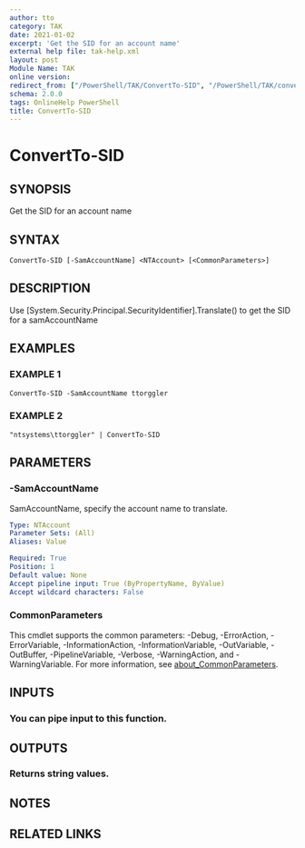 ```yaml
---
author: tto
category: TAK
date: 2021-01-02
excerpt: 'Get the SID for an account name'
external help file: tak-help.xml
layout: post
Module Name: TAK
online version:
redirect_from: ["/PowerShell/TAK/ConvertTo-SID", "/PowerShell/TAK/convertto-sid", "/PowerShell/convertto-sid"]
schema: 2.0.0
tags: OnlineHelp PowerShell
title: ConvertTo-SID
---
```


# ConvertTo-SID

## SYNOPSIS
Get the SID for an account name

## SYNTAX

```
ConvertTo-SID [-SamAccountName] <NTAccount> [<CommonParameters>]
```

## DESCRIPTION
Use \[System.Security.Principal.SecurityIdentifier\].Translate() to get the SID for a samAccountName

## EXAMPLES

### EXAMPLE 1
```
ConvertTo-SID -SamAccountName ttorggler
```

### EXAMPLE 2
```
"ntsystems\ttorggler" | ConvertTo-SID
```

## PARAMETERS

### -SamAccountName
SamAccountName, specify the account name to translate.

```yaml
Type: NTAccount
Parameter Sets: (All)
Aliases: Value

Required: True
Position: 1
Default value: None
Accept pipeline input: True (ByPropertyName, ByValue)
Accept wildcard characters: False
```

### CommonParameters
This cmdlet supports the common parameters: -Debug, -ErrorAction, -ErrorVariable, -InformationAction, -InformationVariable, -OutVariable, -OutBuffer, -PipelineVariable, -Verbose, -WarningAction, and -WarningVariable. For more information, see [about_CommonParameters](http://go.microsoft.com/fwlink/?LinkID=113216).

## INPUTS

### You can pipe input to this function.
## OUTPUTS

### Returns string values.
## NOTES

## RELATED LINKS
